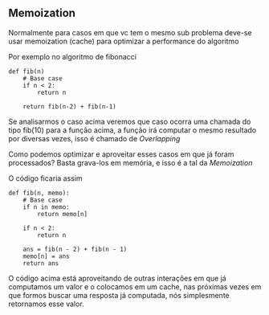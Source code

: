 ## Memoization
Normalmente para casos em que vc tem o mesmo sub problema deve-se usar memoization (cache) para optimizar a performance do algoritmo

Por exemplo no algoritmo de fibonacci

```
def fib(n)
    # Base case
    if n < 2:
        return n

    return fib(n-2) + fib(n-1)

``` 

Se analisarmos o caso acima veremos que caso ocorra uma chamada do tipo fib(10) para a função acima, a função irá computar o mesmo resultado por diversas vezes, isso é chamado de *Overlapping*

Como podemos optimizar e aproveitar esses casos em que já foram processados?
Basta grava-los em memória, e isso é a tal da *Memoization* 

O código ficaria assim

```
def fib(n, memo):
    # Base case
    if n in memo:
        return memo[n]

    if n < 2:
        return n

    ans = fib(n - 2) + fib(n - 1)
    memo[n] = ans
    return ans
```

O código acima está aproveitando de outras interações em que já computamos um valor e o colocamos em um cache, nas próximas vezes em que formos buscar uma resposta já computada, nós simplesmente retornamos esse valor.

